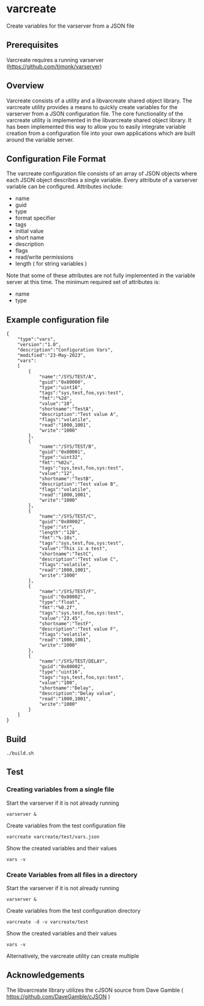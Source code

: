 # varcreate
Create variables for the varserver from a JSON file

## Prerequisites

Varcreate requires a running varserver (https://github.com/tjmonk/varserver)

## Overview

Varcreate consists of a utility and a libvarcreate shared object library.
The varcreate utility provides a means to quickly create variables for the varserver from a JSON configuration file.  The core functionality of the varcreate utility is implemented in the libvarcreate shared object library.  It has been implemented this way to allow you to easily integrate variable creation from a configuration file into your own applications which are built around the variable server.

## Configuration File Format

The varcreate configuration file consists of an array of JSON objects where each JSON object describes a single variable.  Every attribute of a varserver variable can be configured.  Attributes include:

- name
- guid
- type
- format specifier
- tags
- initial value
- short name
- description
- flags
- read/write permissions
- length ( for string variables )

Note that some of these attributes are not fully implemented in the variable server at this time.  The minimum required set of attributes is:

- name
- type

## Example configuration file

```
{
	"type":"vars",
	"version":"1.0",
	"description":"Configuration Vars",
	"modified":"23-May-2023",
	"vars":
	[
		{
			"name":"/SYS/TEST/A",
			"guid":"0x80000",
			"type":"uint16",
			"tags":"sys,test,foo,sys:test",
			"fmt":"%2d",
			"value":"10",
			"shortname":"TestA",
			"description":"Test value A",
			"flags":"volatile",
			"read":"1000,1001",
			"write":"1000"
	    },
		{
			"name":"/SYS/TEST/B",
			"guid":"0x80001",
			"type":"uint32",
			"fmt":"%02u",
			"tags":"sys,test,foo,sys:test",
			"value":"12",
			"shortname":"TestB",
			"description":"Test value B",
			"flags":"volatile",
			"read":"1000,1001",
			"write":"1000"
		},
		{
			"name":"/SYS/TEST/C",
			"guid":"0x80002",
			"type":"str",
			"length":"128",
			"fmt":"%-10s",
			"tags":"sys,test,foo,sys:test",
			"value":"This is a test",
			"shortname":"TestC",
			"description":"Test value C",
			"flags":"volatile",
			"read":"1000,1001",
			"write":"1000"
		},
		{
			"name":"/SYS/TEST/F",
			"guid":"0x80002",
			"type":"float",
			"fmt":"%0.2f",
			"tags":"sys,test,foo,sys:test",
			"value":"23.45",
			"shortname":"TestF",
			"description":"Test value F",
			"flags":"volatile",
			"read":"1000,1001",
			"write":"1000"
		},
		{
			"name":"/SYS/TEST/DELAY",
			"guid":"0x80002",
			"type":"uint16",
			"tags":"sys,test,foo,sys:test",
			"value":"100",
			"shortname":"Delay",
			"description":"Delay value",
			"read":"1000,1001",
			"write":"1000"
		}
	]
}

```

## Build

```
./build.sh
```

## Test

### Creating variables from a single file

Start the varserver if it is not already running

```
varserver &
```

Create variables from the test configuration file

```
varcreate varcreate/test/vars.json
```

Show the created variables and their values

```
vars -v
```

### Create Variables from all files in a directory

Start the varserver if it is not already running

```
varserver &
```

Create variables from the test configuration directory

```
varcreate -d -v varcreate/test
```

Show the created variables and their values

```
vars -v
```

Alternatively, the varcreate utility can create multiple
## Acknowledgements

The libvarcreate library utilizes the cJSON source from Dave Gamble ( https://github.com/DaveGamble/cJSON )


